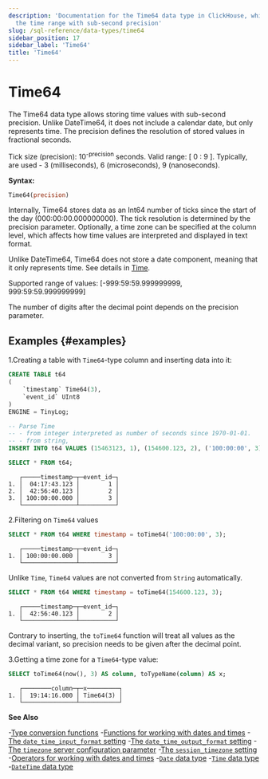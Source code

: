 ```yaml
---
description: 'Documentation for the Time64 data type in ClickHouse, which stores
  the time range with sub-second precision'
slug: /sql-reference/data-types/time64
sidebar_position: 17
sidebar_label: 'Time64'
title: 'Time64'
---
```


# Time64

The Time64 data type allows storing time values with sub-second precision. Unlike DateTime64, it does not include a calendar date, but only represents time. The precision defines the resolution of stored values in fractional seconds.

Tick size (precision): 10<sup>-precision</sup> seconds. Valid range: [ 0 : 9 ].
Typically, are used - 3 (milliseconds), 6 (microseconds), 9 (nanoseconds).

**Syntax:**

``` sql
Time64(precision)
```

Internally, Time64 stores data as an Int64 number of ticks since the start of the day (000:00:00.000000000). The tick resolution is determined by the precision parameter. Optionally, a time zone can be specified at the column level, which affects how time values are interpreted and displayed in text format.

Unlike DateTime64, Time64 does not store a date component, meaning that it only represents time. See details in [Time](../../sql-reference/data-types/time.md).

Supported range of values: \[-999:59:59.999999999, 999:59:59.999999999\]

The number of digits after the decimal point depends on the precision parameter.

## Examples {#examples}

1.Creating a table with `Time64`-type column and inserting data into it:

``` sql
CREATE TABLE t64
(
    `timestamp` Time64(3),
    `event_id` UInt8
)
ENGINE = TinyLog;
```

``` sql
-- Parse Time
-- - from integer interpreted as number of seconds since 1970-01-01.
-- - from string,
INSERT INTO t64 VALUES (15463123, 1), (154600.123, 2), ('100:00:00', 3);

SELECT * FROM t64;
```

``` text
   ┌─────timestamp─┬─event_id─┐
1. │  04:17:43.123 │        1 │
2. │  42:56:40.123 │        2 │
3. │ 100:00:00.000 │        3 │
   └───────────────┴──────────┘
```

2.Filtering on `Time64` values

``` sql
SELECT * FROM t64 WHERE timestamp = toTime64('100:00:00', 3);
```

``` text
   ┌─────timestamp─┬─event_id─┐
1. │ 100:00:00.000 │        3 │
   └───────────────┴──────────┘
```

Unlike `Time`, `Time64` values are not converted from `String` automatically.

``` sql
SELECT * FROM t64 WHERE timestamp = toTime64(154600.123, 3);
```

``` text
   ┌─────timestamp─┬─event_id─┐
1. │  42:56:40.123 │        2 │
   └───────────────┴──────────┘
```

Contrary to inserting, the `toTime64` function will treat all values as the decimal variant, so precision needs to
be given after the decimal point.

3.Getting a time zone for a `Time64`-type value:

``` sql
SELECT toTime64(now(), 3) AS column, toTypeName(column) AS x;
```

``` text
   ┌────────column─┬─x─────────┐
1. │  19:14:16.000 │ Time64(3) │
   └───────────────┴───────────┘
```

**See Also**

-[Type conversion functions](../../sql-reference/functions/type-conversion-functions.md)
-[Functions for working with dates and times](../../sql-reference/functions/date-time-functions.md)
-[The `date_time_input_format` setting](../../operations/settings/settings-formats.md#date_time_input_format)
-[The `date_time_output_format` setting](../../operations/settings/settings-formats.md#date_time_output_format)
-[The `timezone` server configuration parameter](../../operations/server-configuration-parameters/settings.md#timezone)
-[The `session_timezone` setting](../../operations/settings/settings.md#session_timezone)
-[Operators for working with dates and times](../../sql-reference/operators/index.md#operators-for-working-with-dates-and-times)
-[`Date` data type](../../sql-reference/data-types/date.md)
-[`Time` data type](../../sql-reference/data-types/time.md)
-[`DateTime` data type](../../sql-reference/data-types/datetime.md)
